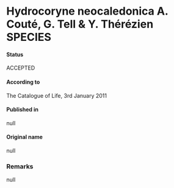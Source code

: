 Hydrocoryne neocaledonica A. Couté, G. Tell & Y. Thérézien SPECIES
=======

#### Status
ACCEPTED

#### According to
The Catalogue of Life, 3rd January 2011

#### Published in
null

#### Original name
null

### Remarks
null